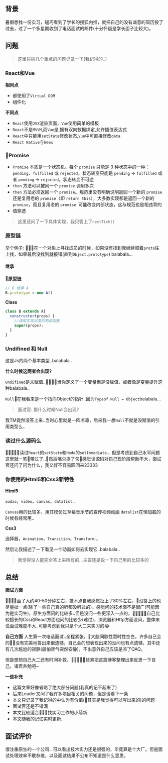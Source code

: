 ## 背景
暑假想找一份实习，碰巧看到了学长的搜狐内推，就把自己的没有诚意的简历投了过去，过了一个多星期收到了电话面试的邮件(十分怀疑是学长面子比较大)。

## 问题

> 这里只挑几个重点的问题记录一下(我记得的..)

### React和Vue
**相同点**

+ 都使用了`Virtual DOM`
+ 组件化

**不同点**

+ `React`使用`JSX`渲染页面，`Vue`使用简单的模板
+ `React`不是`MVVM`,而`Vue`是,拥有双向数据绑定,允许插值表达式
+ `React`中只能用`setState`修改状态,`Vue`中可直接修改`data`
+ `React Native`与`Weex`

### Promise

+ `Promise` 本质是一个状态机。每个 `promise` 只能是 3 种状态中的一种：`pending`、`fulfilled` 或 `rejected`。状态转变只能是 `pending` -> `fulfilled` 或者 `pending` -> `rejected`。状态转变不可逆
+ `then` 方法可以被同一个 `promise` 调用多次
+ `then` 方法必须返回一个 `promise`。规范里没有明确说明返回一个新的 `promise` 还是复用老的 `promise`（即 `return this`），大多数实现都是返回一个新的 `promise`，而且复用老的 `promise `可能改变内部状态，这与规范也是相违背的
+ 值穿透

> 这里还问了一下具体实现，我只答上了`nextTick()`

### 原型链

举个例子: 在一个对象上寻找成员的时候，如果没有找到就继续顺着`proto`往上找，如果最后没找到就报错(直到`Object.prototype`)
balabala...

#### 继承

**原型链**

```Javascript
// B 继承 A
B.prototype = new A()
```

**Class**

```Javascript
class B extends A{
  constructor(props) {
    //调用实现父类的构造函数
    super(props);
  }
}
```

### Undifined 和 Null

这是Js的两个基本类型..balabala..

**什么时候这两者会出现?**

`Undifined`是未赋值..当你定义了一个变量但是没赋值，或者像是变量提升这种balabala..

`Null`在我看来是一个指向Object的指针..因为`Typeof Null = Object`balabala...

> 面试官: 那什么时候Null会出现?

我TM竟然没答上来..当时心里就是一阵凉凉，后来我一想`Null`不就是没赋值的引用类型么..

### 读过什么源码么

读过`React`的`setState`和`Node`的`setImmediate`... 但是考虑到自己水平问题这里就一笔带过了..然后嘴欠提了句感觉读源码对自己现阶段帮助不大，面试官还问了问为什么，我又好不容易圆回来23333

### 你使用的Html5和Css3新特性

**Html5**

`audio`，`video`，`canvas`，`datalist`..

`Canvas`用的比较多，用其模仿过草莓音乐节的宣传视频动画
`datalist`在懒加载的时候有经常用..

**Css3**

选择器，`Animation`，`Transition`，`Transform`...

然后让我描述了一下看见一个动画如何去实现它..balabala..

> 我觉得没人能完全答上来所有的...主要还是说一下自己用的比较多的

## 总结

**面试方面**

面了大约40-50分钟左右，技术点自我感觉扯上了80%左右，没答上的也尽量扯一点(除了一些自己真的听都没听过的)。感觉问的技术面不是很广(可能因为是实习生)，原生方面问的比较多..但是没问一些更深入一点的，自己比较擅长的Css和React方面也问的比较少(难过)，浏览器和Http方面没问，整体来说面试难度不大..可能考虑到我只是个大二来实习的😂

**自己方面**
人生第一次电话面试..全程紧张，大脑间歇性暂时性空白，许多自己会的没有完美地答出来很遗憾，自己会的想表现出来的没问也有点遗憾，其中还有几次尴尬的寂静(最怕空气突然安静)，不出意外自己应该是凉了QAQ。

但是想想自己大二还有时间补救，赶紧把这篇博客整理出来反思一下自己，诸君共勉吧~

**一些补充**
+ 这篇文章好像省略了绝大部分问题(我真的记不起来了)
+ 后来Leader又问了我许多项目相关的问题，但是请看下一条
+ 本文只记录了我记得的中认为有价值(其实是我觉得可以写出来的)的问题
+ 面试官还是不错滴
+ 本文比较适合找实习工作的小萌新
+ 本文随我的记忆实时更新..

## 面试评价

很注重原生的一个公司.. 可以看出技术实力还是很强的，毕竟算是个大厂。但是面试处理效率不敢恭维，以及面试结果不公布不知道是什么意思。